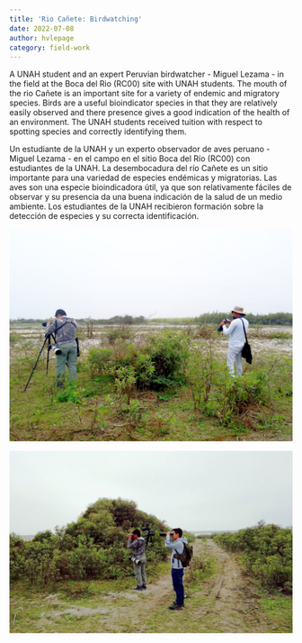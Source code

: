 ```yaml
---
title: 'Rio Cañete: Birdwatching'
date: 2022-07-08
author: hvlepage
category: field-work
---
```



A UNAH student and an expert Peruvian birdwatcher - Miguel Lezama - in the field at the Boca del Rio (RC00) site with UNAH students. The mouth of the rio Cañete is an important site for a variety of endemic and migratory species. Birds are a useful bioindicator species in that they are relatively easily observed and there presence gives a good indication of the health of an environment. The UNAH students received tuition with respect to spotting species and correctly identifying them.

Un estudiante de la UNAH y un experto observador de aves peruano - Miguel Lezama - en el campo en el sitio Boca del Río (RC00) con estudiantes de la UNAH. La desembocadura del río Cañete es un sitio importante para una variedad de especies endémicas y migratorias. Las aves son una especie bioindicadora útil, ya que son relativamente fáciles de observar y su presencia da una buena indicación de la salud de un medio ambiente. Los estudiantes de la UNAH recibieron formación sobre la detección de especies y su correcta identificación.

![Measuring river discharge](/assets/posts/5Bird.jpg)

![Measuring river discharge](/assets/posts/5Birds.jpg)

